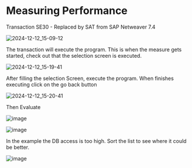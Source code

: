 # Measuring Performance

Transaction SE30 - Replaced by SAT from SAP Netweaver 7.4

![2024-12-12_15-09-12](https://github.com/user-attachments/assets/02dba213-5242-4fa4-9ed4-5040a28f2e27)

The transaction will execute the program. This is when the measure gets started, check out that the selection screen is executed.

![2024-12-12_15-19-41](https://github.com/user-attachments/assets/c4b43184-68df-428d-be30-84c270847727)

After filling the selection Screen, execute the program. When finishes executing click on the go back button

![2024-12-12_15-20-41](https://github.com/user-attachments/assets/9b675052-20d6-46b8-8d0d-987678181e44)

Then Evaluate

![image](https://github.com/user-attachments/assets/0048483c-6323-4086-ae8c-0b18b29b426f)

![image](https://github.com/user-attachments/assets/76754d05-a18c-4e4e-a67e-7c69ea49d00c)

In the example the DB access is too high.
Sort the list to see where it could be better.

![image](https://github.com/user-attachments/assets/10ffc3bb-68e8-41cc-b8a0-71a5f1204a46)
